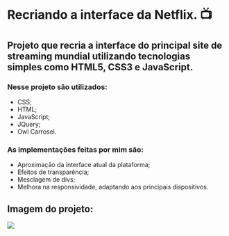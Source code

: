# Recriando a interface da Netflix. :tv:

## Projeto que recria a interface do principal site de streaming mundial utilizando tecnologias simples como HTML5, CSS3 e JavaScript.

### Nesse projeto são utilizados:
- CSS;
- HTML;
- JavaScript;
- JQuery;
- Owl Carrosel.

### As implementações feitas por mim são:
- Aproximação da interface atual da plataforma;
- Efeitos de transparência;
- Mesclagem de divs;
- Melhora na responsividade, adaptando aos principais dispositivos.

## Imagem do projeto:
![](https://i.imgur.com/ihvgt4n.png)
